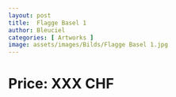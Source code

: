 ```yaml
---
layout: post
title:  Flagge Basel 1
author: Bleuciel
categories: [ Artworks ]
image: assets/images/Bilds/Flagge Basel 1.jpg
---
```

# Price: XXX CHF
